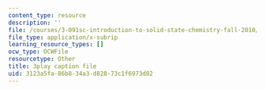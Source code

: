 ```yaml
---
content_type: resource
description: ''
file: /courses/3-091sc-introduction-to-solid-state-chemistry-fall-2010/3123a5fa86b834a3d82873c1f6973d02_yg4M2xmY4bs.srt
file_type: application/x-subrip
learning_resource_types: []
ocw_type: OCWFile
resourcetype: Other
title: 3play caption file
uid: 3123a5fa-86b8-34a3-d828-73c1f6973d02
---
```

